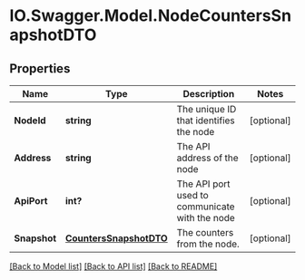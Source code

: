 # IO.Swagger.Model.NodeCountersSnapshotDTO
## Properties

Name | Type | Description | Notes
------------ | ------------- | ------------- | -------------
**NodeId** | **string** | The unique ID that identifies the node | [optional] 
**Address** | **string** | The API address of the node | [optional] 
**ApiPort** | **int?** | The API port used to communicate with the node | [optional] 
**Snapshot** | [**CountersSnapshotDTO**](CountersSnapshotDTO.md) | The counters from the node. | [optional] 

[[Back to Model list]](../README.md#documentation-for-models) [[Back to API list]](../README.md#documentation-for-api-endpoints) [[Back to README]](../README.md)

